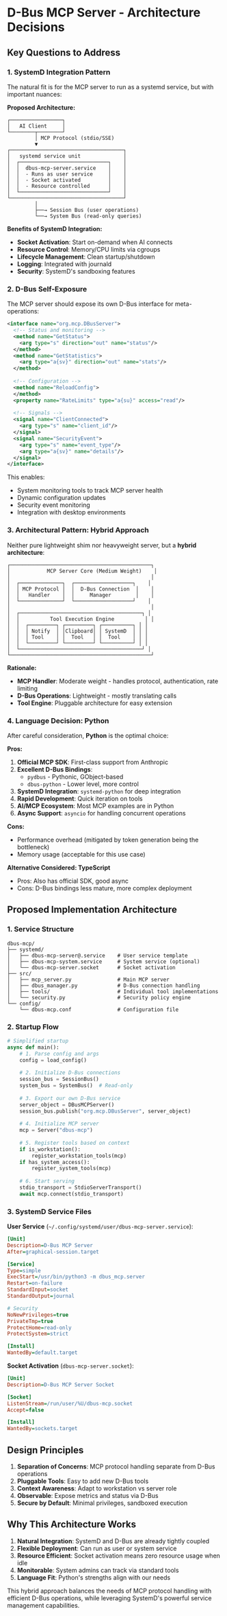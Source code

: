 # D-Bus MCP Server - Architecture Decisions

## Key Questions to Address

### 1. SystemD Integration Pattern

The natural fit is for the MCP server to run as a systemd service, but with important nuances:

**Proposed Architecture:**
```
┌─────────────────┐
│   AI Client     │
└────────┬────────┘
         │ MCP Protocol (stdio/SSE)
         ▼
┌─────────────────────────────────────┐
│   systemd service unit              │
│  ┌─────────────────────────────┐    │
│  │  dbus-mcp-server.service    │    │
│  │  - Runs as user service     │    │
│  │  - Socket activated         │    │
│  │  - Resource controlled      │    │
│  └─────────────────────────────┘    │
└─────────────────────────────────────┘
         │
         ├──→ Session Bus (user operations)
         └──→ System Bus (read-only queries)
```

**Benefits of SystemD Integration:**
- **Socket Activation**: Start on-demand when AI connects
- **Resource Control**: Memory/CPU limits via cgroups
- **Lifecycle Management**: Clean startup/shutdown
- **Logging**: Integrated with journald
- **Security**: SystemD's sandboxing features

### 2. D-Bus Self-Exposure

The MCP server should expose its own D-Bus interface for meta-operations:

```xml
<interface name="org.mcp.DBusServer">
  <!-- Status and monitoring -->
  <method name="GetStatus">
    <arg type="s" direction="out" name="status"/>
  </method>
  <method name="GetStatistics">
    <arg type="a{sv}" direction="out" name="stats"/>
  </method>
  
  <!-- Configuration -->
  <method name="ReloadConfig">
  </method>
  <property name="RateLimits" type="a{su}" access="read"/>
  
  <!-- Signals -->
  <signal name="ClientConnected">
    <arg type="s" name="client_id"/>
  </signal>
  <signal name="SecurityEvent">
    <arg type="s" name="event_type"/>
    <arg type="a{sv}" name="details"/>
  </signal>
</interface>
```

This enables:
- System monitoring tools to track MCP server health
- Dynamic configuration updates
- Security event monitoring
- Integration with desktop environments

### 3. Architectural Pattern: Hybrid Approach

Neither pure lightweight shim nor heavyweight server, but a **hybrid architecture**:

```
┌──────────────────────────────────────────────┐
│            MCP Server Core (Medium Weight)    │
│                                              │
│  ┌──────────────┐  ┌───────────────────┐    │
│  │ MCP Protocol │  │  D-Bus Connection  │    │
│  │   Handler    │  │     Manager        │    │
│  └──────────────┘  └───────────────────┘    │
│                                              │
│  ┌────────────────────────────────────────┐ │
│  │          Tool Execution Engine          │ │
│  │  ┌─────────┐ ┌─────────┐ ┌──────────┐ │ │
│  │  │ Notify  │ │Clipboard│ │ SystemD  │ │ │
│  │  │ Tool    │ │  Tool   │ │  Tool    │ │ │
│  │  └─────────┘ └─────────┘ └──────────┘ │ │
│  └────────────────────────────────────────┘ │
└──────────────────────────────────────────────┘
```

**Rationale:**
- **MCP Handler**: Moderate weight - handles protocol, authentication, rate limiting
- **D-Bus Operations**: Lightweight - mostly translating calls
- **Tool Engine**: Pluggable architecture for easy extension

### 4. Language Decision: Python

After careful consideration, **Python** is the optimal choice:

**Pros:**
1. **Official MCP SDK**: First-class support from Anthropic
2. **Excellent D-Bus Bindings**: 
   - `pydbus` - Pythonic, GObject-based
   - `dbus-python` - Lower level, more control
3. **SystemD Integration**: `systemd-python` for deep integration
4. **Rapid Development**: Quick iteration on tools
5. **AI/MCP Ecosystem**: Most MCP examples are in Python
6. **Async Support**: `asyncio` for handling concurrent operations

**Cons:**
- Performance overhead (mitigated by token generation being the bottleneck)
- Memory usage (acceptable for this use case)

**Alternative Considered: TypeScript**
- Pros: Also has official SDK, good async
- Cons: D-Bus bindings less mature, more complex deployment

## Proposed Implementation Architecture

### 1. Service Structure
```
dbus-mcp/
├── systemd/
│   ├── dbus-mcp-server@.service    # User service template
│   ├── dbus-mcp-system.service     # System service (optional)
│   └── dbus-mcp-server.socket      # Socket activation
├── src/
│   ├── mcp_server.py               # Main MCP server
│   ├── dbus_manager.py             # D-Bus connection handling
│   ├── tools/                      # Individual tool implementations
│   └── security.py                 # Security policy engine
└── config/
    └── dbus-mcp.conf               # Configuration file
```

### 2. Startup Flow
```python
# Simplified startup
async def main():
    # 1. Parse config and args
    config = load_config()
    
    # 2. Initialize D-Bus connections
    session_bus = SessionBus()
    system_bus = SystemBus()  # Read-only
    
    # 3. Export our own D-Bus service
    server_object = DBusMCPServer()
    session_bus.publish("org.mcp.DBusServer", server_object)
    
    # 4. Initialize MCP server
    mcp = Server("dbus-mcp")
    
    # 5. Register tools based on context
    if is_workstation():
        register_workstation_tools(mcp)
    if has_system_access():
        register_system_tools(mcp)
    
    # 6. Start serving
    stdio_transport = StdioServerTransport()
    await mcp.connect(stdio_transport)
```

### 3. SystemD Service Files

**User Service** (`~/.config/systemd/user/dbus-mcp-server.service`):
```ini
[Unit]
Description=D-Bus MCP Server
After=graphical-session.target

[Service]
Type=simple
ExecStart=/usr/bin/python3 -m dbus_mcp.server
Restart=on-failure
StandardInput=socket
StandardOutput=journal

# Security
NoNewPrivileges=true
PrivateTmp=true
ProtectHome=read-only
ProtectSystem=strict

[Install]
WantedBy=default.target
```

**Socket Activation** (`dbus-mcp-server.socket`):
```ini
[Unit]
Description=D-Bus MCP Server Socket

[Socket]
ListenStream=/run/user/%U/dbus-mcp.socket
Accept=false

[Install]
WantedBy=sockets.target
```

## Design Principles

1. **Separation of Concerns**: MCP protocol handling separate from D-Bus operations
2. **Pluggable Tools**: Easy to add new D-Bus tools
3. **Context Awareness**: Adapt to workstation vs server role
4. **Observable**: Expose metrics and status via D-Bus
5. **Secure by Default**: Minimal privileges, sandboxed execution

## Why This Architecture Works

1. **Natural Integration**: SystemD and D-Bus are already tightly coupled
2. **Flexible Deployment**: Can run as user or system service
3. **Resource Efficient**: Socket activation means zero resource usage when idle
4. **Monitorable**: System admins can track via standard tools
5. **Language Fit**: Python's strengths align with our needs

This hybrid approach balances the needs of MCP protocol handling with efficient D-Bus operations, while leveraging SystemD's powerful service management capabilities.